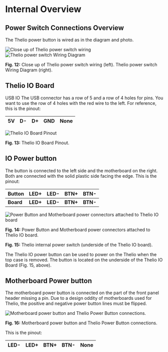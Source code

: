 # Internal Overview

## Power Switch Connections Overview

The Thelio power button is wired as in the diagram and photo.

![Close up of Thelio power switch wiring](/path/to/image.png)
![Thelio power switch Wiring Diagram](/path/to/image.png)

**Fig. 12:** Close up of Thelio power switch wiring (left). Thelio power switch Wiring Diagram (right).

## Thelio IO Board

USB IO
The USB connector has a row of 5 and a row of 4 holes for pins.
You want to use the row of 4 holes with the red wire to the left.
For reference, this is the pinout:


| 5V | D- | D+ | GND | None |
| ---|----|----|-----|------|

![Thelio IO Board Pinout](/path/to/image.png)

**Fig. 13:** Thelio IO Board Pinout.

## IO Power button

The button is connected to the left side and the motherboard on the right.
Both are connected with the solid plastic side facing the edge.
This is the pinout:

| Button     | LED+     | LED-     | BTN+     | BTN-     |
|------------|:--------:|:--------:|:--------:|:--------:|
| **Board**  | **LED+** | **LED-** | **BTN+** | **BTN-** |

<!-- Formatted in this way to preserve bold formatting in both rows.
Also to maintain width of table-->

![Power Button and Motherboard power connectors attached to Thelio IO board](/path/to/image.png)

**Fig. 14:** Power Button and Motherboard power connectors attached to Thelio IO board.



**Fig. 15:** Thelio internal power switch (underside of the Thelio IO board).

The Thelio IO power button can be used to power on the Thelio when the top case is removed.
The button is located on the underside of the Thelio IO Board (Fig. 15, above).

## Motherboard Power button

The motherboard power button is connected on the part of the front panel header missing a pin. Due to a design oddity of motherboards used for Thelio, the positive and negative power button lines must be flipped.

![Motherboard power button and Thelio Power Button connections.](/path/to/image.png)

**Fig. 16:** Motherboard power button and Thelio Power Button connections.

This is the pinout:  

| LED- | LED+ | BTN+ | BTN- | None |
|------|:----:|:----:|:----:|:----:|
